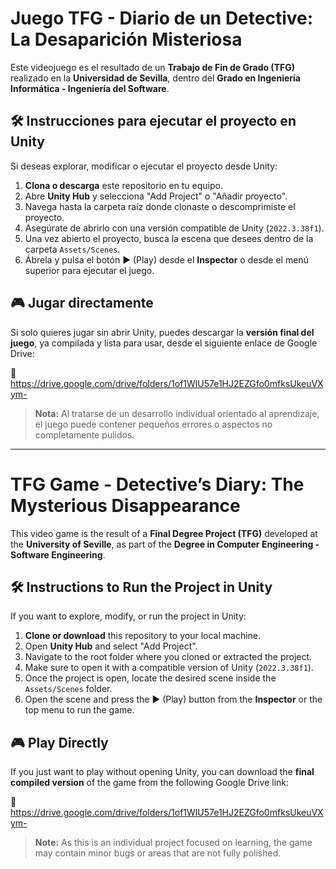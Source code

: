 # Juego TFG - Diario de un Detective: La Desaparición Misteriosa

Este videojuego es el resultado de un **Trabajo de Fin de Grado (TFG)** realizado en la **Universidad de Sevilla**, dentro del **Grado en Ingeniería Informática - Ingeniería del Software**.

## 🛠️ Instrucciones para ejecutar el proyecto en Unity

Si deseas explorar, modificar o ejecutar el proyecto desde Unity:

1. **Clona o descarga** este repositorio en tu equipo.
2. Abre **Unity Hub** y selecciona "Add Project" o "Añadir proyecto".
3. Navega hasta la carpeta raíz donde clonaste o descomprimiste el proyecto.
4. Asegúrate de abrirlo con una versión compatible de Unity (`2022.3.38f1`).
5. Una vez abierto el proyecto, busca la escena que desees dentro de la carpeta `Assets/Scenes`.
6. Ábrela y pulsa el botón ▶️ (Play) desde el **Inspector** o desde el menú superior para ejecutar el juego.

## 🎮 Jugar directamente

Si solo quieres jugar sin abrir Unity, puedes descargar la **versión final del juego**, ya compilada y lista para usar, desde el siguiente enlace de Google Drive:

🔗 https://drive.google.com/drive/folders/1of1WlU57e1HJ2EZGfo0mfksUkeuVXym-


> **Nota:** Al tratarse de un desarrollo individual orientado al aprendizaje, el juego puede contener pequeños errores o aspectos no completamente pulidos.

----------------------------------------------------------------------------------------------------------------------------------------------------------------------------------------------------------

# TFG Game - Detective’s Diary: The Mysterious Disappearance

This video game is the result of a **Final Degree Project (TFG)** developed at the **University of Seville**, as part of the **Degree in Computer Engineering - Software Engineering**.

## 🛠️ Instructions to Run the Project in Unity

If you want to explore, modify, or run the project in Unity:

1. **Clone or download** this repository to your local machine.
2. Open **Unity Hub** and select "Add Project".
3. Navigate to the root folder where you cloned or extracted the project.
4. Make sure to open it with a compatible version of Unity (`2022.3.38f1`).
5. Once the project is open, locate the desired scene inside the `Assets/Scenes` folder.
6. Open the scene and press the ▶️ (Play) button from the **Inspector** or the top menu to run the game.

## 🎮 Play Directly

If you just want to play without opening Unity, you can download the **final compiled version** of the game from the following Google Drive link:

🔗 https://drive.google.com/drive/folders/1of1WlU57e1HJ2EZGfo0mfksUkeuVXym-


> **Note:** As this is an individual project focused on learning, the game may contain minor bugs or areas that are not fully polished.
